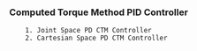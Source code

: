 ### Computed Torque Method PID Controller


        1. Joint Space PD CTM Controller
        2. Cartesian Space PD CTM Controller